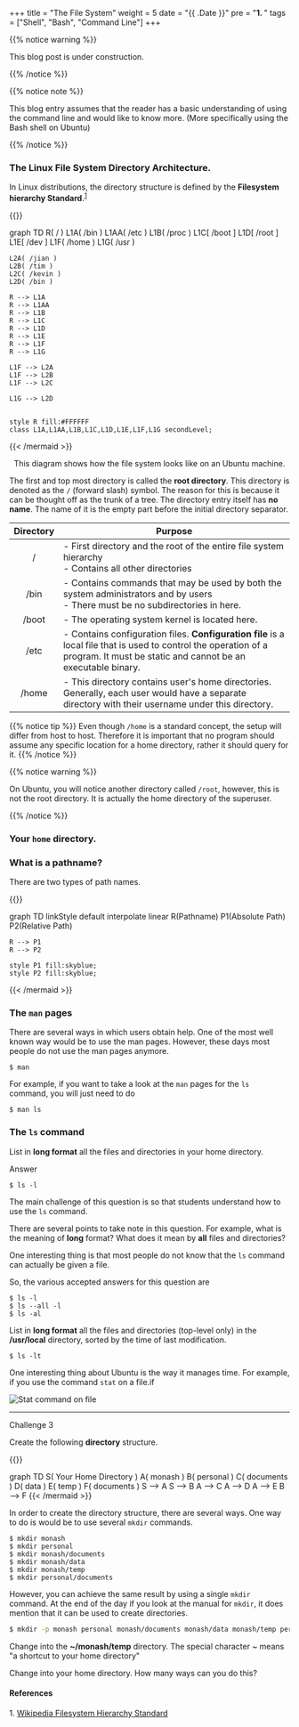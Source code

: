 +++
title = "The File System"
weight = 5
date = "{{ .Date }}"
pre = "<b>1. </b>"
tags = ["Shell", "Bash", "Command Line"]
+++

{{% notice warning %}}

This blog post is under construction.

{{% /notice %}}

{{% notice note %}}

This blog entry assumes that the reader has a basic understanding of using the command line and would like to know more. (More specifically using the Bash shell on Ubuntu)

{{% /notice %}}

### The Linux File System Directory Architecture.

In Linux distributions, the directory structure is defined by the **Filesystem hierarchy Standard**.<sup>[1](#1)</sup>

<style>
    .secondLevel > rect {
        fill:lightblue !important;
     }    
</style>

{{<mermaid align="center">}}

graph TD
R( / )
L1A( /bin )
L1AA( /etc )
L1B( /proc )
L1C[ /boot ]
L1D[ /root ]
L1E[ /dev ]
L1F( /home )
L1G( /usr )

    L2A( /jian )
    L2B( /tim )
    L2C( /kevin )
    L2D( /bin )

    R --> L1A
    R --> L1AA
    R --> L1B
    R --> L1C
    R --> L1D
    R --> L1E
    R --> L1F
    R --> L1G

    L1F --> L2A
    L1F --> L2B
    L1F --> L2C

    L1G --> L2D


    style R fill:#FFFFFF
    class L1A,L1AA,L1B,L1C,L1D,L1E,L1F,L1G secondLevel;

{{< /mermaid >}}

<p align="center">This diagram shows how the file system looks like on an Ubuntu machine. </p>

The first and top most directory is called the **root directory**. This directory is denoted as the `/` (forward slash) symbol. The reason for this is because it can be thought off as the trunk of a tree. The directory entry itself has **no name**. The name of it is the empty part before the initial directory separator.


| Directory | Purpose                                                                                                                                                                      |
| :-------: | ---------------------------------------------------------------------------------------------------------------------------------------------------------------------------- |
|     /     | - First directory and the root of the entire file system hierarchy <br />- Contains all other directories                                                                    |
|   /bin    | - Contains commands that may be used by both the system administrators and by users <br /> - There must be no subdirectories in here.                                        |
|   /boot   | - The operating system kernel is located here.                                                                                                                               |
|   /etc    | - Contains configuration files. **Configuration file** is a local file that is used to control the operation of a program. It must be static and cannot be an executable binary. |
|   /home   | - This directory contains user's home directories. Generally, each user would have a separate directory with their username under this directory.                            |

{{% notice tip %}}
Even though `/home` is a standard concept, the setup will differ from host to host. Therefore it is important that no program should assume any specific location for a home directory, rather it should query for it.
{{% /notice %}}

{{% notice warning %}}

On Ubuntu, you will notice another directory called `/root`, however, this is not the root directory. It is actually the home directory of the superuser.

{{% /notice %}}


### Your `home` directory.

### What is a pathname?

There are two types of path names.

{{<mermaid align="center">}}

graph TD
    linkStyle default interpolate linear
    R(Pathname)
    P1(Absolute Path)
    P2(Relative Path)

    R --> P1 
    R --> P2

    style P1 fill:skyblue;
    style P2 fill:skyblue;
{{< /mermaid >}}




### The `man` pages

There are several ways in which users obtain help. One of the most well known way would be to use the man pages. However, these days most people do not use the man pages anymore.

```
$ man
```

For example, if you want to take a look at the `man` pages for the `ls` command, you will just need to do

```shell
$ man ls
```

### The `ls` command

List in **long format** all the files and directories in your home directory.

Answer

```
$ ls -l
```

The main challenge of this question is so that students understand how to use the `ls` command.

There are several points to take note in this question. For example, what is the meaning of **long** format? What does it mean by **all** files and directories?

One interesting thing is that most people do not know that the `ls` command can actually be given a file.

So, the various accepted answers for this question are

```shell
$ ls -l
$ ls --all -l
$ ls -al
```

List in **long format** all the files and directories (top-level only) in the **/usr/local** directory, sorted by the time of last modification.

```shell
$ ls -lt
```

One interesting thing about Ubuntu is the way it manages time. For example, if you use the command `stat` on a file.if


![Stat command on file](/blog/images/ubuntu/stat.png?featherlight=false&classes=border,shadow)

---

Challenge 3

Create the following **directory** structure.

{{<mermaid align="center">}}

graph TD
S( Your Home Directory )
A( monash )
B( personal )
C( documents )
D( data )
E( temp )
F( documents )
S --> A
S --> B
A --> C
A --> D
A --> E
B --> F
{{< /mermaid >}}

In order to create the directory structure, there are several ways. One way to do is would be to use several `mkdir` commands.

```shell
$ mkdir monash
$ mkdir personal
$ mkdir monash/documents
$ mkdir monash/data
$ mkdir monash/temp
$ mkdir personal/documents
```

However, you can achieve the same result by using a single `mkdir` command. At the end of the day if you look at the manual for `mkdir`, it does mention that it can be used to create directories.

```Bash
$ mkdir -p monash personal monash/documents monash/data monash/temp personal/documents
```

Change into the **~/monash/temp** directory. The special character ~ means "a shortcut to your home directory"


Change into your home directory. How many ways can you do this?

#### References

<a name="1">1</a>. [Wikipedia Filesystem Hierarchy Standard](https://en.wikipedia.org/wiki/Filesystem_Hierarchy_Standard)
